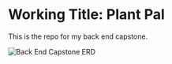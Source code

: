 # Working Title: Plant Pal

This is the repo for my back end capstone.

![Back End Capstone ERD](plantpal/ERD_3_15.png)